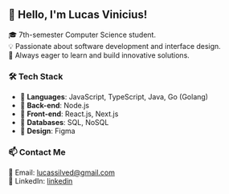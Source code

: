 ## 👋 Hello, I'm Lucas Vinicius!

🎓 7th-semester Computer Science student.  
💡 Passionate about software development and interface design.  
🚀 Always eager to learn and build innovative solutions.

### 🛠️ Tech Stack

- 🔹 **Languages**: JavaScript, TypeScript, Java, Go (Golang)
- 🔹 **Back-end**: Node.js
- 🔹 **Front-end**: React.js, Next.js
- 🔹 **Databases**: SQL, NoSQL
- 🔹 **Design**: Figma

### 📫 Contact Me

📧 Email: [lucassilved@gmail.com](lucassilved@gmail.com)  
💼 LinkedIn: [linkedin](https://www.linkedin.com/in/lucas-vinicius-729088265/)
